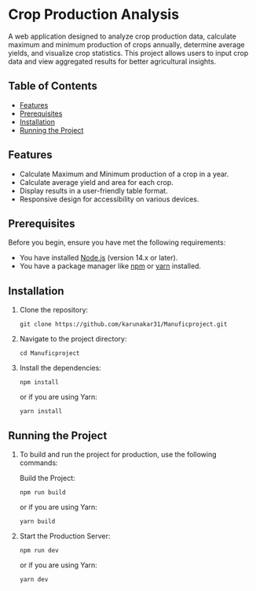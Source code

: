 # Crop Production Analysis

A web application designed to analyze crop production data, calculate maximum and minimum production of crops annually, determine average yields, and visualize crop statistics. This project allows users to input crop data and view aggregated results for better agricultural insights.

## Table of Contents

- [Features](#features)
- [Prerequisites](#prerequisites)
- [Installation](#installation)
- [Running the Project](#running-the-project)

## Features

- Calculate Maximum and Minimum production of a crop in a year.
- Calculate average yield and area for each crop.
- Display results in a user-friendly table format.
- Responsive design for accessibility on various devices.

## Prerequisites

Before you begin, ensure you have met the following requirements:

- You have installed [Node.js](https://nodejs.org/) (version 14.x or later).
- You have a package manager like [npm](https://www.npmjs.com/) or [yarn](https://yarnpkg.com/) installed.

## Installation

1. Clone the repository:
   ```
   git clone https://github.com/karunakar31/Manuficproject.git
   ```

2. Navigate to the project directory:

   ```
   cd Manuficproject
   ```

3. Install the dependencies:

   ```
   npm install
   ```
   or if you are using Yarn:

   ```
   yarn install
   ```

## Running the Project

1. To build and run the project for production, use the following commands:

   Build the Project:
   ```
   npm run build
   ```
   or if you are using Yarn:
   ```
   yarn build
   ```
   
2. Start the Production Server:
   ```
   npm run dev
   ```
   or if you are using Yarn:
   ```
   yarn dev
   ```

